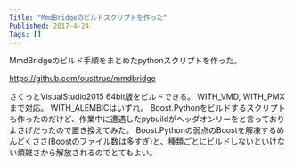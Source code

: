 ```yaml
---
Title: "MmdBridgeのビルドスクリプトを作った"
Published: 2017-4-24
Tags: []
---
```


MmdBridgeのビルド手順をまとめたpythonスクリプトを作った。

https://github.com/ousttrue/mmdbridge


さくっとVisualStudio2015 64bit版をビルドできる。
WITH_VMD, WITH_PMXまで対応。
WITH_ALEMBICはいずれ。
Boost.Pythonをビルドするスクリプトも作ったのだけど、作業中に遭遇したpybuildがヘッダオンリーをと言っておりよさげだったので置き換えてみた。
Boost.Pythonの弱点のBoostを解凍するめんどくささ(Boostのファイル数は多すぎ)と、種類ごとにビルドしないといけない煩雑さから解放されるのでとてもよい。
